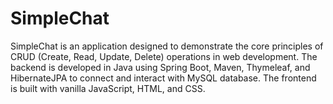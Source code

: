 # SimpleChat
SimpleChat is an application designed to demonstrate the core principles of CRUD (Create, Read, Update, Delete) operations in web development. The backend is developed in Java using Spring Boot, Maven, Thymeleaf, and HibernateJPA to connect and interact with MySQL database. The frontend is built with vanilla JavaScript, HTML, and CSS.

